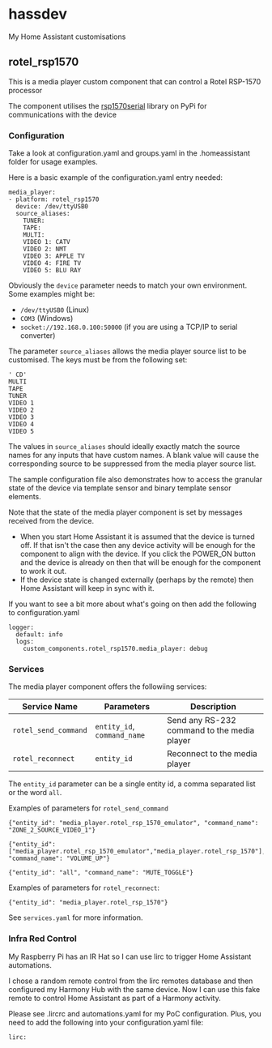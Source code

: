 # hassdev

My Home Assistant customisations

## rotel_rsp1570

This is a media player custom component that can control a Rotel RSP-1570 processor

The component utilises the [rsp1570serial](https://pypi.org/project/rsp1570serial-pp81381/) library on PyPi for communications with the device

### Configuration

Take a look at configuration.yaml and groups.yaml in the .homeassistant folder for usage examples.

Here is a basic example of the configuration.yaml entry needed:

```
media_player:
- platform: rotel_rsp1570
  device: /dev/ttyUSB0
  source_aliases:
    TUNER:
    TAPE:
    MULTI:
    VIDEO 1: CATV
    VIDEO 2: NMT
    VIDEO 3: APPLE TV
    VIDEO 4: FIRE TV
    VIDEO 5: BLU RAY
```

Obviously the `device` parameter needs to match your own environment.   Some examples might be:

* `/dev/ttyUSB0` (Linux)
* `COM3` (Windows)
* `socket://192.168.0.100:50000` (if you are using a TCP/IP to serial  converter)

The parameter `source_aliases` allows the media player source list to be customised.   The keys must be from the following set:

```
' CD'
MULTI
TAPE
TUNER
VIDEO 1
VIDEO 2
VIDEO 3
VIDEO 4
VIDEO 5
```

The values in `source_aliases` should ideally exactly match the source names for any inputs that have custom names.   A blank value will cause the corresponding source to be suppressed from the media player source list.

The sample configuration file also demonstrates how to access the granular state of the device via template sensor and binary template sensor elements.

Note that the state of the media player component is set by messages received from the device.
* When you start Home Assistant it is assumed that the device is turned off.  If that isn't the case then any device activity will be enough for the component to align with the device.  If you click the POWER_ON button and the device is already on then that will be enough for the component to work it out.
* If the device state is changed externally (perhaps by the remote) then Home Assistant will keep in sync with it.

If you want to see a bit more about what's going on then add the following to configuration.yaml

```
logger:
  default: info
  logs:
    custom_components.rotel_rsp1570.media_player: debug
```

### Services

The media player component offers the followiing services:

Service Name | Parameters | Description
-------------|------------|------------
`rotel_send_command`|`entity_id`, `command_name`|Send any RS-232 command to the media player
`rotel_reconnect`|`entity_id`|Reconnect to the media player

The `entity_id` parameter can be a single entity id, a comma separated list or the word `all`.

Examples of parameters for `rotel_send_command`
```
{"entity_id": "media_player.rotel_rsp_1570_emulator", "command_name": "ZONE_2_SOURCE_VIDEO_1"}

{"entity_id": ["media_player.rotel_rsp_1570_emulator","media_player.rotel_rsp_1570"], "command_name": "VOLUME_UP"}

{"entity_id": "all", "command_name": "MUTE_TOGGLE"}
```

Examples of parameters for `rotel_reconnect`:
```
{"entity_id": "media_player.rotel_rsp_1570"}
```

See `services.yaml` for more information.

### Infra Red Control

My Raspberry Pi has an IR Hat so I can use lirc to trigger Home Assistant automations.

I chose a random remote control from the lirc remotes database and then configured my Harmony Hub with the same device.   Now I can use this fake remote to control Home Assistant as part of a Harmony activity.

Please see .lircrc and automations.yaml for my PoC configuration.    Plus, you need to add the following into your configuration.yaml file:
```
lirc:
```

